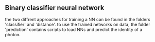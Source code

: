 ## Binary classifier neural network

the two diffrent approaches for training a NN can be found in the folders 'classifier' and 'distance'.
to use the trained networks on data, the folder 'prediction' contains scripts to load NNs and predict the identity of a photon.
  
